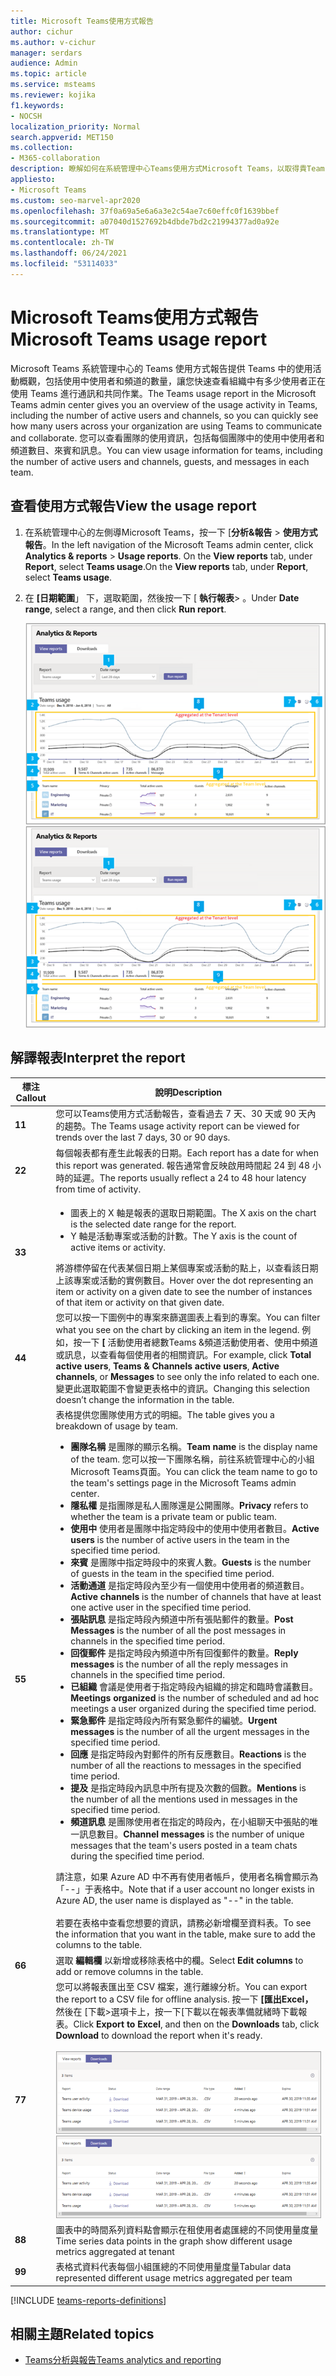 ```yaml
---
title: Microsoft Teams使用方式報告
author: cichur
ms.author: v-cichur
manager: serdars
audience: Admin
ms.topic: article
ms.service: msteams
ms.reviewer: kojika
f1.keywords:
- NOCSH
localization_priority: Normal
search.appverid: MET150
ms.collection:
- M365-collaboration
description: 瞭解如何在系統管理中心Teams使用方式Microsoft Teams，以取得貴Teams活動概觀。
appliesto:
- Microsoft Teams
ms.custom: seo-marvel-apr2020
ms.openlocfilehash: 37f0a69a5e6a6a3e2c54ae7c60effc0f1639bbef
ms.sourcegitcommit: a07040d1527692b4dbde7bd2c21994377ad0a92e
ms.translationtype: MT
ms.contentlocale: zh-TW
ms.lasthandoff: 06/24/2021
ms.locfileid: "53114033"
---
```

# <a name="microsoft-teams-usage-report"></a><span data-ttu-id="b471e-103">Microsoft Teams使用方式報告</span><span class="sxs-lookup"><span data-stu-id="b471e-103">Microsoft Teams usage report</span></span>

<span data-ttu-id="b471e-104">Microsoft Teams 系統管理中心的 Teams 使用方式報告提供 Teams 中的使用活動概觀，包括使用中使用者和頻道的數量，讓您快速查看組織中有多少使用者正在使用 Teams 進行通訊和共同作業。</span><span class="sxs-lookup"><span data-stu-id="b471e-104">The Teams usage report in the Microsoft Teams admin center gives you an overview of the usage activity in Teams, including the number of active users and channels, so you can quickly see how many users across your organization are using Teams to communicate and collaborate.</span></span> <span data-ttu-id="b471e-105">您可以查看團隊的使用資訊，包括每個團隊中的使用中使用者和頻道數目、來賓和訊息。</span><span class="sxs-lookup"><span data-stu-id="b471e-105">You can view usage information for  teams, including the number of active users and channels, guests, and messages in each team.</span></span>

## <a name="view-the-usage-report"></a><span data-ttu-id="b471e-106">查看使用方式報告</span><span class="sxs-lookup"><span data-stu-id="b471e-106">View the usage report</span></span>

1. <span data-ttu-id="b471e-107">在系統管理中心的左側導Microsoft Teams，按一下 [**分析&報告**  >  **使用方式報告**。</span><span class="sxs-lookup"><span data-stu-id="b471e-107">In the left navigation of the Microsoft Teams admin center, click **Analytics & reports** > **Usage reports**.</span></span> <span data-ttu-id="b471e-108">On the **View reports** tab, under **Report**, select **Teams usage**.</span><span class="sxs-lookup"><span data-stu-id="b471e-108">On the **View reports** tab, under **Report**, select **Teams usage**.</span></span>
2. <span data-ttu-id="b471e-109">在 **[日期範圍**」 下，選取範圍，然後按一下 [ **執行報表**> 。</span><span class="sxs-lookup"><span data-stu-id="b471e-109">Under **Date range**, select a range, and then click **Run report**.</span></span>

    <span data-ttu-id="b471e-110">![系統管理中心Teams使用狀況報告的螢幕擷取畫面Teams圖](../media/teams-reports-teams-usage-with-callouts1.png "系統管理中心Teams使用狀況報表的螢幕擷取畫面Teams圖")</span><span class="sxs-lookup"><span data-stu-id="b471e-110">![Screenshot of the Teams usage report in the Teams admin center with callouts](../media/teams-reports-teams-usage-with-callouts1.png "Screenshot of the Teams usage report in the Teams admin center with callouts")</span></span>

## <a name="interpret-the-report"></a><span data-ttu-id="b471e-111">解譯報表</span><span class="sxs-lookup"><span data-stu-id="b471e-111">Interpret the report</span></span>

|<span data-ttu-id="b471e-112">標注</span><span class="sxs-lookup"><span data-stu-id="b471e-112">Callout</span></span> |<span data-ttu-id="b471e-113">說明</span><span class="sxs-lookup"><span data-stu-id="b471e-113">Description</span></span>  |
|--------|-------------|
|<span data-ttu-id="b471e-114">**1**</span><span class="sxs-lookup"><span data-stu-id="b471e-114">**1**</span></span>   |<span data-ttu-id="b471e-115">您可以Teams使用方式活動報告，查看過去 7 天、30 天或 90 天內的趨勢。</span><span class="sxs-lookup"><span data-stu-id="b471e-115">The Teams usage activity report can be viewed for trends over the last 7 days, 30 or 90 days.</span></span> |
|<span data-ttu-id="b471e-116">**2**</span><span class="sxs-lookup"><span data-stu-id="b471e-116">**2**</span></span>   |<span data-ttu-id="b471e-117">每個報表都有產生此報表的日期。</span><span class="sxs-lookup"><span data-stu-id="b471e-117">Each report has a date for when this report was generated.</span></span> <span data-ttu-id="b471e-118">報告通常會反映啟用時間起 24 到 48 小時的延遲。</span><span class="sxs-lookup"><span data-stu-id="b471e-118">The reports usually reflect a 24 to 48 hour latency from time of activity.</span></span> |
|<span data-ttu-id="b471e-119">**3**</span><span class="sxs-lookup"><span data-stu-id="b471e-119">**3**</span></span>   |<ul><li><span data-ttu-id="b471e-120">圖表上的 X 軸是報表的選取日期範圍。</span><span class="sxs-lookup"><span data-stu-id="b471e-120">The X axis on the chart is the selected date range for the report.</span></span></li> <li> <span data-ttu-id="b471e-121">Y 軸是活動專案或活動的計數。</span><span class="sxs-lookup"><span data-stu-id="b471e-121">The Y axis is the count of active items or activity.</span></span></li> </ul><span data-ttu-id="b471e-122">將游標停留在代表某個日期上某個專案或活動的點上，以查看該日期上該專案或活動的實例數目。</span><span class="sxs-lookup"><span data-stu-id="b471e-122">Hover over the dot representing an item or activity on a given date to see the number of instances of that item or activity on that given date.</span></span>|
|<span data-ttu-id="b471e-123">**4**</span><span class="sxs-lookup"><span data-stu-id="b471e-123">**4**</span></span>   |<span data-ttu-id="b471e-124">您可以按一下圖例中的專案來篩選圖表上看到的專案。</span><span class="sxs-lookup"><span data-stu-id="b471e-124">You can filter what you see on the chart by clicking an item in the legend.</span></span> <span data-ttu-id="b471e-125">例如，按一下 **[** 活動使用者總數Teams &頻道活動使用者、使用中頻道或訊息，以查看每個使用者的相關資訊。</span><span class="sxs-lookup"><span data-stu-id="b471e-125">For example, click  **Total active users**, **Teams & Channels active users**,  **Active channels**, or **Messages** to see only the info related to each one.</span></span> <span data-ttu-id="b471e-126">變更此選取範圍不會變更表格中的資訊。</span><span class="sxs-lookup"><span data-stu-id="b471e-126">Changing this selection doesn’t change the information in the table.</span></span> |
|<span data-ttu-id="b471e-127">**5**</span><span class="sxs-lookup"><span data-stu-id="b471e-127">**5**</span></span>   |<span data-ttu-id="b471e-128">表格提供您團隊使用方式的明細。</span><span class="sxs-lookup"><span data-stu-id="b471e-128">The table gives you a breakdown of usage by team.</span></span> <ul><li><span data-ttu-id="b471e-129">**團隊名稱** 是團隊的顯示名稱。</span><span class="sxs-lookup"><span data-stu-id="b471e-129">**Team name** is the display name of the team.</span></span> <span data-ttu-id="b471e-130">您可以按一下團隊名稱，前往系統管理中心的小組Microsoft Teams頁面。</span><span class="sxs-lookup"><span data-stu-id="b471e-130">You can click the team name to go to the team's settings page in the Microsoft Teams admin center.</span></span> </li> <li><span data-ttu-id="b471e-131">**隱私權** 是指團隊是私人團隊還是公開團隊。</span><span class="sxs-lookup"><span data-stu-id="b471e-131">**Privacy** refers to whether the team is a private team or public team.</span></span></li> <li><span data-ttu-id="b471e-132">**使用中** 使用者是團隊中指定時段中的使用中使用者數目。</span><span class="sxs-lookup"><span data-stu-id="b471e-132">**Active users** is the number of active users in the team in the specified time period.</span></span></li><li><span data-ttu-id="b471e-133">**來賓** 是團隊中指定時段中的來賓人數。</span><span class="sxs-lookup"><span data-stu-id="b471e-133">**Guests** is the number of guests in the team in the specified time period.</span></span></li> <li><span data-ttu-id="b471e-134">**活動通道** 是指定時段內至少有一個使用中使用者的頻道數目。</span><span class="sxs-lookup"><span data-stu-id="b471e-134">**Active channels** is the number of channels that have at least one active user in the specified time period.</span></span></li> <li><span data-ttu-id="b471e-135">**張貼訊息** 是指定時段內頻道中所有張貼郵件的數量。</span><span class="sxs-lookup"><span data-stu-id="b471e-135">**Post Messages** is the number of all the post messages in channels in the specified time period.</span></span></li> <li><span data-ttu-id="b471e-136">**回復郵件** 是指定時段內頻道中所有回復郵件的數量。</span><span class="sxs-lookup"><span data-stu-id="b471e-136">**Reply messages** is the number  of all the reply messages in channels in the specified time period.</span></span></li> <li><span data-ttu-id="b471e-137">**已組織** 會議是使用者于指定時段內組織的排定和臨時會議數目。</span><span class="sxs-lookup"><span data-stu-id="b471e-137">**Meetings organized** is the number of scheduled and ad hoc meetings a user organized during the specified time period.</span></span> </li><li><span data-ttu-id="b471e-138">**緊急郵件** 是指定時段內所有緊急郵件的編號。</span><span class="sxs-lookup"><span data-stu-id="b471e-138">**Urgent messages** is the number  of all the urgent messages in the specified time period.</span></span></li><li><span data-ttu-id="b471e-139">**回應** 是指定時段內對郵件的所有反應數目。</span><span class="sxs-lookup"><span data-stu-id="b471e-139">**Reactions** is the number  of all the reactions to messages in the specified time period.</span></span></li><li><span data-ttu-id="b471e-140">**提及** 是指定時段內訊息中所有提及次數的個數。</span><span class="sxs-lookup"><span data-stu-id="b471e-140">**Mentions** is the number of all the mentions used in messages in the specified time period.</span></span></li><li><span data-ttu-id="b471e-141">**頻道訊息** 是團隊使用者在指定的時段內，在小組聊天中張貼的唯一訊息數目。</span><span class="sxs-lookup"><span data-stu-id="b471e-141">**Channel messages** is the number of unique messages that the team's users posted in a team chats during the specified time period.</span></span></li> </li> </ul><span data-ttu-id="b471e-142">請注意，如果 Azure AD 中不再有使用者帳戶，使用者名稱會顯示為 「--」于表格中。</span><span class="sxs-lookup"><span data-stu-id="b471e-142">Note that if a user account no longer exists in Azure AD, the user name is displayed as "--" in the table.</span></span> <br><br><span data-ttu-id="b471e-143">若要在表格中查看您想要的資訊，請務必新增欄至資料表。</span><span class="sxs-lookup"><span data-stu-id="b471e-143">To see the information that you want in the table, make sure to add the columns to the table.</span></span> |
|<span data-ttu-id="b471e-144">**6**</span><span class="sxs-lookup"><span data-stu-id="b471e-144">**6**</span></span>   |<span data-ttu-id="b471e-145">選取 **編輯欄** 以新增或移除表格中的欄。</span><span class="sxs-lookup"><span data-stu-id="b471e-145">Select **Edit columns** to add or remove columns in the table.</span></span>|
|<span data-ttu-id="b471e-146">**7**</span><span class="sxs-lookup"><span data-stu-id="b471e-146">**7**</span></span>   |<span data-ttu-id="b471e-147">您可以將報表匯出至 CSV 檔案，進行離線分析。</span><span class="sxs-lookup"><span data-stu-id="b471e-147">You can export the report to a CSV file for offline analysis.</span></span> <span data-ttu-id="b471e-148">按一下 **[匯出Excel，** 然後在 [下載>選項卡上，按一下[下載以在報表準備就緒時下載報表。</span><span class="sxs-lookup"><span data-stu-id="b471e-148">Click **Export to Excel**, and then on the **Downloads** tab, click **Download** to download the report when it's ready.</span></span><br><br><span data-ttu-id="b471e-149">![顯示要下載之匯出報表的下載清單的螢幕擷取畫面](../media/teams-reports-export-to-csv.png)</span><span class="sxs-lookup"><span data-stu-id="b471e-149">![Screenshot of the Downloads tab showing exported reports to download](../media/teams-reports-export-to-csv.png)</span></span>|
|<span data-ttu-id="b471e-150">**8**</span><span class="sxs-lookup"><span data-stu-id="b471e-150">**8**</span></span> |<span data-ttu-id="b471e-151">圖表中的時間系列資料點會顯示在租使用者處匯總的不同使用量度量</span><span class="sxs-lookup"><span data-stu-id="b471e-151">Time series data points in the graph show different usage metrics aggregated at tenant</span></span>|
|<span data-ttu-id="b471e-152">**9**</span><span class="sxs-lookup"><span data-stu-id="b471e-152">**9**</span></span> |<span data-ttu-id="b471e-153">表格式資料代表每個小組匯總的不同使用量度量</span><span class="sxs-lookup"><span data-stu-id="b471e-153">Tabular data represented different usage metrics aggregated per team</span></span>|

[!INCLUDE [teams-reports-definitions](../includes/teams-reports-definitions.md)]

## <a name="related-topics"></a><span data-ttu-id="b471e-154">相關主題</span><span class="sxs-lookup"><span data-stu-id="b471e-154">Related topics</span></span>

- [<span data-ttu-id="b471e-155">Teams分析與報告</span><span class="sxs-lookup"><span data-stu-id="b471e-155">Teams analytics and reporting</span></span>](teams-reporting-reference.md)
